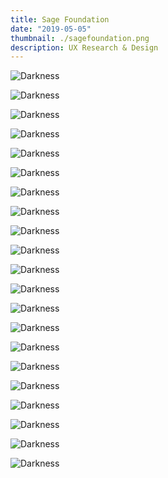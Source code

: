```yaml
---
title: Sage Foundation
date: "2019-05-05"
thumbnail: ./sagefoundation.png
description: UX Research & Design
---
```


<div class="kg-card kg-image-card kg-width-full">

![Darkness](./sage-foundation.001.png)

</div>

<div class="kg-card kg-image-card kg-width-full">

![Darkness](./sage-foundation.002.png)

</div>

<div class="kg-card kg-image-card kg-width-full">

![Darkness](./sage-foundation.003.png)

</div>

<div class="kg-card kg-image-card kg-width-full">

![Darkness](./sage-foundation.004.png)

</div>

<div class="kg-card kg-image-card kg-width-full">

![Darkness](./sage-foundation.005.png)

</div>

<div class="kg-card kg-image-card kg-width-full">

![Darkness](./sage-foundation.006.png)

</div>

<div class="kg-card kg-image-card kg-width-full">

![Darkness](./sage-foundation.007.png)

</div>

<div class="kg-card kg-image-card kg-width-full">

![Darkness](./sage-foundation.008.png)

</div>

<div class="kg-card kg-image-card kg-width-full">

![Darkness](./sage-foundation.009.png)

</div>

<div class="kg-card kg-image-card kg-width-full">

![Darkness](./sage-foundation.010.png)

</div>

<div class="kg-card kg-image-card kg-width-full">

![Darkness](./sage-foundation.011.png)

</div>

<div class="kg-card kg-image-card kg-width-full">

![Darkness](./sage-foundation.012.png)

</div>

<div class="kg-card kg-image-card kg-width-full">

![Darkness](./sage-foundation.013.png)

</div>

<div class="kg-card kg-image-card kg-width-full">

![Darkness](./sage-foundation.014.png)

</div>

<div class="kg-card kg-image-card kg-width-full">

![Darkness](./sage-foundation.015.png)

</div>

<div class="kg-card kg-image-card kg-width-full">

![Darkness](./sage-foundation.016.png)

</div>

<div class="kg-card kg-image-card kg-width-full">

![Darkness](./sage-foundation.017.png)

</div>

<div class="kg-card kg-image-card kg-width-full">

![Darkness](./sage-foundation.018.png)

</div>

<div class="kg-card kg-image-card kg-width-full">

![Darkness](./sage-foundation.019.png)

</div>

<div class="kg-card kg-image-card kg-width-full">

![Darkness](./sage-foundation.020.png)

</div>

<div class="kg-card kg-image-card kg-width-full">

![Darkness](./sage-foundation.021.png)

</div>
